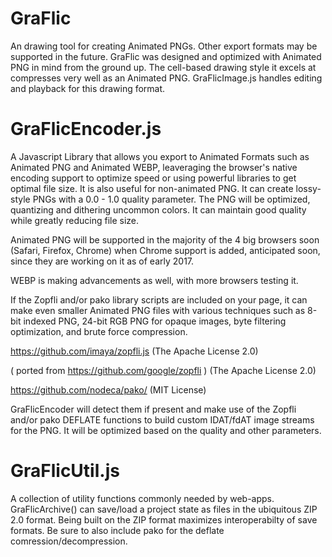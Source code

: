 # GraFlic
An drawing tool for creating Animated PNGs. Other export formats may be supported in the future.
GraFlic was designed and optimized with Animated PNG in mind from the ground up. The cell-based drawing style it excels at compresses very well as an Animated PNG.
GraFlicImage.js handles editing and playback for this drawing format.

# GraFlicEncoder.js
A Javascript Library that allows you export to Animated Formats such as Animated PNG and Animated WEBP, leaveraging the browser's native encoding support to optimize speed or using powerful libraries to get optimal file size. It is also useful for non-animated PNG. It can create lossy-style PNGs with a 0.0 - 1.0 quality parameter. The PNG will be optimized, quantizing and dithering uncommon colors. It can maintain good quality while greatly reducing file size.

Animated PNG will be supported in the majority of the 4 big browsers soon (Safari, Firefox, Chrome) when Chrome support is added, anticipated soon, since they are working on it as of early 2017.

WEBP is making advancements as well, with more browsers testing it.

If the Zopfli and/or pako library scripts are included on your page, it can make even smaller Animated PNG files with various techniques such as 8-bit indexed PNG, 24-bit RGB PNG for opaque images, byte filtering optimization, and brute force compression.

https://github.com/imaya/zopfli.js (The Apache License 2.0)

( ported from https://github.com/google/zopfli )  (The Apache License 2.0)

https://github.com/nodeca/pako/ (MIT License)

GraFlicEncoder will detect them if present and make use of the Zopfli and/or pako DEFLATE functions to build custom IDAT/fdAT image streams for the PNG. It will be optimized based on the quality and other parameters.

# GraFlicUtil.js
A collection of utility functions commonly needed by web-apps.
GraFlicArchive() can save/load a project state as files in the ubiquitous ZIP 2.0 format. Being built on the ZIP format maximizes interoperabilty of save formats. Be sure to also include pako for the deflate comression/decompression.

